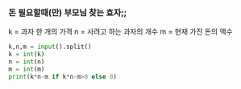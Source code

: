 ### 돈 필요할때(만) 부모님 찾는 효자;;

k = 과자 한 개의 가격
n = 사려고 하는 과자의 개수
m = 현재 가진 돈의 액수

```python
k,n,m = input().split()
k = int(k)
n = int(n)
m = int(m)
print(k*n-m if k*n-m>0 else 0)
```
